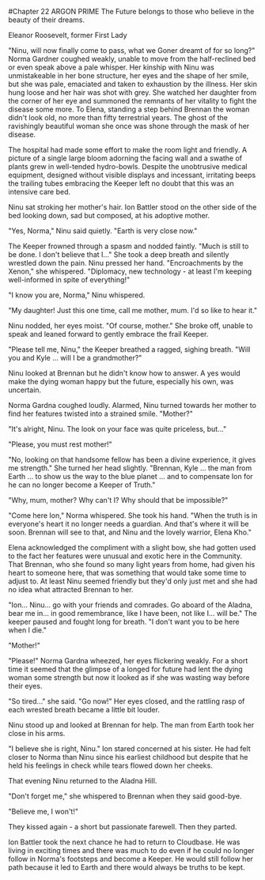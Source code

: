 #Chapter 22
ARGON PRIME
The Future belongs to those who believe in the beauty 
of their dreams. 


Eleanor Roosevelt, 
former First Lady 


"Ninu, will now finally come to pass, what we Goner dreamt of for so long?" Norma Gardner coughed weakly, unable to move from the half-reclined bed or even speak above a pale whisper. Her kinship with Ninu was unmistakeable in her bone structure, her eyes and the shape of her smile, but she was pale, emaciated and taken to exhaustion by the illness. Her skin hung loose and her hair was shot with grey. She watched her daughter from the corner of her eye and summoned the remnants of her vitality to fight the disease some more. To Elena, standing a step behind Brennan the woman didn't look old, no more than fifty terrestrial years. The ghost of the ravishingly beautiful woman she once was shone through the mask of her disease. 

The hospital had made some effort to make the room light and friendly. A picture of a single large bloom adorning the facing wall and a swathe of plants grew in well-tended hydro-bowls. Despite the unobtrusive medical equipment, designed without visible displays and incessant, irritating beeps the trailing tubes embracing the Keeper left no doubt that this was an intensive care bed. 

Ninu sat stroking her mother's hair. Ion Battler stood on the other side of the bed looking down, sad but composed, at his adoptive mother. 

"Yes, Norma," Ninu said quietly. "Earth is very close now." 

The Keeper frowned through a spasm and nodded faintly. "Much is still to be done. I don't believe that I…" She took a deep breath and silently wrestled down the pain. Ninu pressed her hand. "Encroachments by the Xenon," she whispered. "Diplomacy, new technology - at least I'm keeping well-informed in spite of everything!" 

"I know you are, Norma," Ninu whispered. 

"My daughter! Just this one time, call me mother, mum. I'd so like to hear it." 

Ninu nodded, her eyes moist. "Of course, mother." She broke off, unable to speak and leaned forward to gently embrace the frail Keeper. 

"Please tell me, Ninu," the Keeper breathed a ragged, sighing breath. "Will you and Kyle … will I be a grandmother?" 

Ninu looked at Brennan but he didn't know how to answer. A yes would make the dying woman happy but the future, especially his own, was uncertain. 

Norma Gardna coughed loudly. Alarmed, Ninu turned towards her mother to find her features twisted into a strained smile. "Mother?" 

"It's alright, Ninu. The look on your face was quite priceless, but..." 

"Please, you must rest mother!" 

"No, looking on that handsome fellow has been a divine experience, it gives me strength." She turned her head slightly. "Brennan, Kyle … the man from Earth … to show us the way to the blue planet … and to compensate Ion for he can no longer become a Keeper of Truth." 


"Why, mum, mother? Why can't I? Why should that be impossible?" 

"Come here Ion," Norma whispered. She took his hand. "When the truth is in everyone's heart it no longer needs a guardian. And that's where it will be soon. Brennan will see to that, and Ninu and the lovely warrior, Elena Kho." 

Elena acknowledged the compliment with a slight bow, she had gotten used to the fact her features were unusual and exotic here in the Community. That Brennan, who she found so many light years from home, had given his heart to someone here, that was something that would take some time to adjust to. At least Ninu seemed friendly but they'd only just met and she had no idea what attracted Brennan to her. 

"Ion... Ninu... go with your friends and comrades. Go aboard of the Aladna, bear me in... in good remembrance, like I have been, not like I... will be." The keeper paused and fought long for breath. "I don't want you to be here when I die." 

"Mother!" 

"Please!" Norma Gardna wheezed, her eyes flickering weakly. For a short time it seemed that the glimpse of a longed for future had lent the dying woman some strength but now it looked as if she was wasting way before their eyes. 

"So tired..." she said. "Go now!" Her eyes closed, and the rattling rasp of each wrested breath became a little bit louder. 

Ninu stood up and looked at Brennan for help. The man from Earth took her close in his arms. 

"I believe she is right, Ninu." Ion stared concerned at his sister. He had felt closer to Norma than Ninu since his earliest childhood but despite that he held his feelings in check while tears flowed down her cheeks. 

That evening Ninu returned to the Aladna Hill. 

"Don't forget me," she whispered to Brennan when they said good-bye. 

"Believe me, I won't!" 

They kissed again - a short but passionate farewell. Then they parted. 

Ion Battler took the next chance he had to return to Cloudbase. He was living in exciting times and there was much to do even if he could no longer follow in Norma's footsteps and become a Keeper. He would still follow her path because it led to Earth and there would always be truths to be kept.
